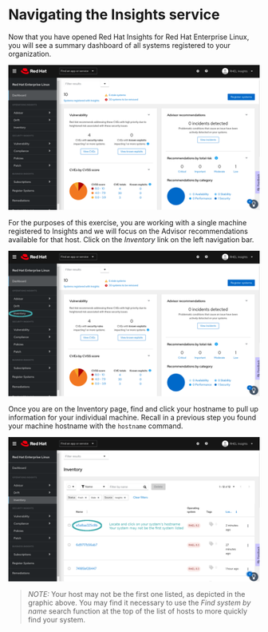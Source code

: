 # Navigating the Insights service

Now that you have opened Red Hat Insights for Red Hat Enterprise Linux, you 
will see a summary dashboard of all systems registered to your organization.

![Insights Homepage](./assets/insights-homepage-v2.png)

For the purposes of this exercise, you are working with a single machine
registered to Insights and we will focus on the Advisor recommendations 
available for that host.  Click on the _Inventory_ link on the left 
navigation bar.

![Navigate to Inventory](./assets/insights-homepage-inventory-highlight.png)

Once you are on the Inventory page, find and click your hostname to pull up
information for your individual machine.  Recall in a previous step you
found your machine hostname with the `hostname` command.

![View your machine](./assets/inventory-homepage-v2.png)

>_NOTE:_ Your host may not be the first one listed, as depicted in the graphic above.  You may find it necessary to use the _Find system by name_ search function at the top of the list of hosts to more quickly find your system.


